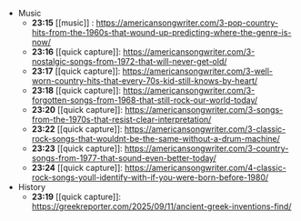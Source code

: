 - Music
	- **23:15** [[music]] :  https://americansongwriter.com/3-pop-country-hits-from-the-1960s-that-wound-up-predicting-where-the-genre-is-now/
	- **23:16** [[quick capture]]:  https://americansongwriter.com/3-nostalgic-songs-from-1972-that-will-never-get-old/
	- **23:17** [[quick capture]]:  https://americansongwriter.com/3-well-worn-country-hits-that-every-70s-kid-still-knows-by-heart/
	- **23:18** [[quick capture]]:  https://americansongwriter.com/3-forgotten-songs-from-1968-that-still-rock-our-world-today/
	- **23:20** [[quick capture]]:  https://americansongwriter.com/3-songs-from-the-1970s-that-resist-clear-interpretation/
	- **23:22** [[quick capture]]:  https://americansongwriter.com/3-classic-rock-songs-that-wouldnt-be-the-same-without-a-drum-machine/
	- **23:23** [[quick capture]]:  https://americansongwriter.com/3-country-songs-from-1977-that-sound-even-better-today/
	- **23:24** [[quick capture]]:  https://americansongwriter.com/4-classic-rock-songs-youll-identify-with-if-you-were-born-before-1980/
- History
	- **23:19** [[quick capture]]:  https://greekreporter.com/2025/09/11/ancient-greek-inventions-find/